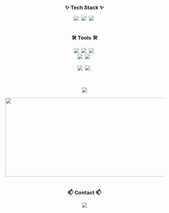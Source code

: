 
<h3 align="center">✨ Tech Stack ✨</h3>
<div align="center">
  <img src="https://img.shields.io/badge/react-20232a.svg?style=for-the-badge&logo=react&logoColor=61DAFB" />&nbsp
  <img src="https://img.shields.io/badge/javascript-F7DF1E.svg?style=for-the-badge&logo=javascript&logoColor=20232a" />&nbsp
  <img src="https://img.shields.io/badge/html5-E34F26.svg?style=for-the-badge&logo=html5&logoColor=white" />&nbsp
</div>
<br>


<h3 align="center">🛠 Tools 🛠</h3>
<div align="center">
  <img src="https://img.shields.io/badge/git-F05033.svg?style=for-the-badge&logo=git&logoColor=white" />&nbsp
  <img src="https://img.shields.io/badge/github-181717.svg?style=for-the-badge&logo=github&logoColor=white" />&nbsp
  <img src="https://img.shields.io/badge/Notion-F3F3F3.svg?style=for-the-badge&logo=notion&logoColor=black" />&nbsp
</div>

<div align="center">
  <img src="https://img.shields.io/badge/miricanvas-03C75A.svg?style=for-the-badge&logo=canvas&logoColor=white" />&nbsp
  <img src="https://img.shields.io/badge/figma-F24E1E.svg?style=for-the-badge&logo=figma&logoColor=white" />&nbsp
</div>

<br>

<div align="center">
  <img src="https://img.shields.io/badge/VSCode-2C2C32.svg?style=for-the-badge&logo=visual-studio-code&logoColor=22ABF3" />&nbsp
  <img src="https://img.shields.io/badge/jupyter-2C2C32.svg?style=for-the-badge&logo=jupyter&logoColor=F37726" />&nbsp
<!--   <img src="https://img.shields.io/badge/Colab-2C2C32.svg?style=for-the-badge&logo=googlecolab&logoColor=F9AB00" />&nbsp -->
</div>

<br>

<div align="center">
<!--   <img src="https://img.shields.io/badge/styled--components-DB7093?style=for-the-badge&logo=styled-components&logoColor=ffd35b" />&nbsp -->
<!--   <img src="https://img.shields.io/badge/typescript-007ACC.svg?style=for-the-badge&logo=typescript&logoColor=white" />&nbsp -->
</div>

<br>

<div align="center">
<!--   <img src="https://img.shields.io/badge/python-3670A0?style=for-the-badge&logo=python&logoColor=ffdd54" />&nbsp -->
<!--   <img src="https://img.shields.io/badge/pandas-150458.svg?style=for-the-badge&logo=pandas&logoColor=white" />&nbsp -->
<!--   <img src="https://img.shields.io/badge/numpy-4d77cf.svg?style=for-the-badge&logo=numpy&logoColor=white" />&nbsp -->
<!--   <img src="https://img.shields.io/badge/openCV-11557c.svg?style=for-the-badge&logo=openCV&logoColor=white" />&nbsp -->
</div>

<div align="center">
<!--   <img src="https://img.shields.io/badge/d3.js-F9A03C?style=for-the-badge&logo=d3.js&logoColor=white" />&nbsp -->
<!--   <img src="https://img.shields.io/badge/android studio-3DDC84?style=for-the-badge&logo=androidstudio&logoColor=white" />&nbsp -->
<!--   <img src="https://img.shields.io/badge/c++-00599C?style=for-the-badge&logo=cplusplus&logoColor=white" />&nbsp -->
</div>

<!--
<br>
<h3 align="center">📚 Studying 📚</h3>
<div align="center">
  <img src="https://img.shields.io/badge/React%20Query-FF4154?style=for-the-badge&logo=react%20query&logoColor=white" />&nbsp
  <img src="https://img.shields.io/badge/Recoil-3578E5?style=for-the-badge&logo=recoil&logoColor=white" />&nbsp
</div>
-->



<br>

<div align="center">
<!--   <img width="800px" src="https://github.com/lyra-j/lyra-j/blob/master/logo_unscreen.gif" /> -->
  <img src="https://github-readme-stats.vercel.app/api?username=lyra-j&show_icons=true&theme=midnight-purple" />
<!--   <img src="https://github-readme-repo.vercel.app/api?username=lyra-j&theme=dark&show_icons=true" /> -->
<!--   <img src="https://github-readme-stats.vercel.app/api/top-langs/?username=j-nary&layout=compact" /> -->
<!--   <img src="http://mazassumnida.wtf/api/v2/generate_badge?boj=lyra-j" /> -->
</div>

<br>

<div align="center">
<a href="https://github.com/devxb/gitanimals">
  <img src="https://render.gitanimals.org/farms/{lyra-j}" width="800" height="250"/>
</a>
</div>

<br>

<h3 align="center">📫 Contact 📫</h3>
<div align="center">
  <a href="https://velog.io/@ly-ra">
    <img src="https://img.shields.io/badge/Velog-1EBC8F?style=for-the-badge&logo=velog&logoColor=white" />
  </a>

  <a href="https://blog.naver.com/">
<!--     <img src="https://img.shields.io/badge/blog-03C75A?style=for-the-badge&logo=naver&logoColor=white"/>&nbsp -->
  </a>
  <a href="https://www.instagram.com/">
<!--     <img src="https://img.shields.io/badge/instagram-E4405F?style=for-the-badge&logo=instagram&logoColor=white"/>&nbsp -->
  </a>
</div>


<!-- ![Readme Card](https://github-readme-stats.vercel.app/api/pin/?username=lyra-j&repo=github-readme-stats) -->
<!--
**j-nary/j-nary** is a ✨ _special_ ✨ repository because its `README.md` (this file) appears on your GitHub profile.

Here are some ideas to get you started:

- 🔭 I’m currently working on ...
- 🌱 I’m currently learning ...
- 👯 I’m looking to collaborate on ...
- 🤔 I’m looking for help with ...
- 💬 Ask me about ...
- 📫 How to reach me: ...
- 😄 Pronouns: ...
- ⚡ Fun fact: ...
-->

